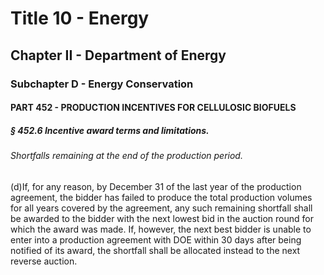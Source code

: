 
# Title 10 - Energy
## Chapter II - Department of Energy
### Subchapter D - Energy Conservation
#### PART 452 - PRODUCTION INCENTIVES FOR CELLULOSIC BIOFUELS
##### § 452.6 Incentive award terms and limitations.
###### Shortfalls remaining at the end of the production period.

(d)If, for any reason, by December 31 of the last year of the production agreement, the bidder has failed to produce the total production volumes for all years covered by the agreement, any such remaining shortfall shall be awarded to the bidder with the next lowest bid in the auction round for which the award was made. If, however, the next best bidder is unable to enter into a production agreement with DOE within 30 days after being notified of its award, the shortfall shall be allocated instead to the next reverse auction.
